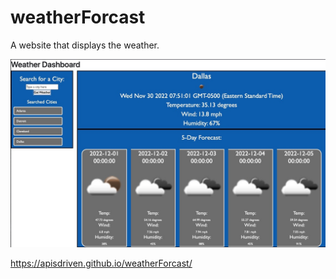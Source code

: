# weatherForcast
A website that displays the weather.

![screenshot](./Assets/Screenshot.jpeg)

https://apisdriven.github.io/weatherForcast/
